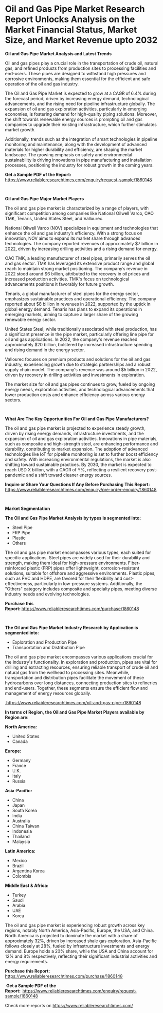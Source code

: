 <p><h1>Oil and Gas Pipe Market Research Report Unlocks Analysis on the Market Financial Status, Market Size, and Market Revenue upto 2032</h1></p><p><strong>Oil and Gas Pipe Market Analysis and Latest Trends</strong></p>
<p><p>Oil and gas pipes play a crucial role in the transportation of crude oil, natural gas, and refined products from production sites to processing facilities and end-users. These pipes are designed to withstand high pressures and corrosive environments, making them essential for the efficient and safe operation of the oil and gas industry.</p><p>The Oil and Gas Pipe Market is expected to grow at a CAGR of 6.4% during the forecast period, driven by increasing energy demand, technological advancements, and the rising need for pipeline infrastructure globally. The expansion of oil and gas exploration activities, particularly in emerging economies, is fostering demand for high-quality piping solutions. Moreover, the shift towards renewable energy sources is prompting oil and gas companies to upgrade their existing infrastructure, which further stimulates market growth.</p><p>Additionally, trends such as the integration of smart technologies in pipeline monitoring and maintenance, along with the development of advanced materials for higher durability and efficiency, are shaping the market landscape. The growing emphasis on safety and environmental sustainability is driving innovations in pipe manufacturing and installation processes, positioning the industry for robust growth in the coming years.</p></p>
<p><strong>Get a Sample PDF of the Report:&nbsp;</strong> <a href="https://www.reliableresearchtimes.com/enquiry/request-sample/1860148?utm_campaign=3297&utm_medium=2&utm_source=Github&utm_content=ia&utm_term=02042025&utm_id=oil-and-gas-pipe">https://www.reliableresearchtimes.com/enquiry/request-sample/1860148</a></p>
<p>&nbsp;</p>
<p><strong>Oil and Gas Pipe Major Market Players</strong></p>
<p><p>The oil and gas pipe market is characterized by a range of players, with significant competition among companies like National Oilwell Varco, OAO TMK, Tenaris, United States Steel, and Vallourec. </p><p>National Oilwell Varco (NOV) specializes in equipment and technologies that enhance the oil and gas industry’s efficiency. With a strong focus on innovation, NOV aims to expand its market share through advanced technologies. The company reported revenues of approximately $7 billion in 2022, driven by increasing drilling activities and a rising demand for energy.</p><p>OAO TMK, a leading manufacturer of steel pipes, primarily serves the oil and gas sector. TMK has leveraged its extensive product range and global reach to maintain strong market positioning. The company’s revenue in 2022 stood around $6 billion, attributed to the recovery in oil prices and increased production activities. TMK's focus on technological advancements positions it favorably for future growth.</p><p>Tenaris, a global manufacturer of steel pipes for the energy sector, emphasizes sustainable practices and operational efficiency. The company reported about $8 billion in revenues in 2022, supported by the uptick in global energy demand. Tenaris has plans to expand its operations in emerging markets, aiming to capture a larger share of the growing renewable energy sector.</p><p>United States Steel, while traditionally associated with steel production, has a significant presence in the pipe market, particularly offering line pipe for oil and gas applications. In 2022, the company's revenue reached approximately $20 billion, bolstered by increased infrastructure spending and rising demand in the energy sector.</p><p>Vallourec focuses on premium products and solutions for the oil and gas industry, experiencing growth due to strategic partnerships and a robust supply chain model. The company's revenue was around $5 billion in 2022, driven by recovery in drilling activities and investments in exploration.</p><p>The market size for oil and gas pipes continues to grow, fueled by ongoing energy needs, exploration activities, and technological advancements that lower production costs and enhance efficiency across various energy sectors.</p></p>
<p>&nbsp;</p>
<p><strong>What Are The Key Opportunities For Oil and Gas Pipe Manufacturers?</strong></p>
<p><p>The oil and gas pipe market is projected to experience steady growth, driven by rising energy demands, infrastructure investments, and the expansion of oil and gas exploration activities. Innovations in pipe materials, such as composite and high-strength steel, are enhancing performance and durability, contributing to market expansion. The adoption of advanced technologies like IoT for pipeline monitoring is set to further boost efficiency and safety. With increasing environmental regulations, the market is also shifting toward sustainable practices. By 2030, the market is expected to reach USD X billion, with a CAGR of Y%, reflecting a resilient recovery post-pandemic and a shift toward cleaner energy sources.</p></p>
<p><strong>Inquire or Share Your Questions If Any Before Purchasing This Report:</strong> <a href="https://www.reliableresearchtimes.com/enquiry/pre-order-enquiry/1860148?utm_campaign=3297&utm_medium=2&utm_source=Github&utm_content=ia&utm_term=02042025&utm_id=oil-and-gas-pipe">https://www.reliableresearchtimes.com/enquiry/pre-order-enquiry/1860148</a></p>
<p>&nbsp;</p>
<p><strong>Market Segmentation</strong></p>
<p><strong>The Oil and Gas Pipe Market Analysis by types is segmented into:</strong></p>
<p><ul><li>Steel Pipe</li><li>FRP Pipe</li><li>Plastic</li><li>Others</li></ul></p>
<p><p>The oil and gas pipe market encompasses various types, each suited for specific applications. Steel pipes are widely used for their durability and strength, making them ideal for high-pressure environments. Fiber-reinforced plastic (FRP) pipes offer lightweight, corrosion-resistant solutions, suitable for offshore and aggressive environments. Plastic pipes, such as PVC and HDPE, are favored for their flexibility and cost-effectiveness, particularly in low-pressure systems. Additionally, the "Others" category includes composite and specialty pipes, meeting diverse industry needs and evolving technologies.</p></p>
<p><strong>Purchase this Report:&nbsp;</strong><a href="https://www.reliableresearchtimes.com/purchase/1860148?utm_campaign=3297&utm_medium=2&utm_source=Github&utm_content=ia&utm_term=02042025&utm_id=oil-and-gas-pipe">https://www.reliableresearchtimes.com/purchase/1860148</a></p>
<p>&nbsp;</p>
<p><strong>The Oil and Gas Pipe Market Industry Research by Application is segmented into:</strong></p>
<p><ul><li>Exploration and Production Pipe</li><li>Transportation and Distribution Pipe</li></ul></p>
<p><p>The oil and gas pipe market encompasses various applications crucial for the industry's functionality. In exploration and production, pipes are vital for drilling and extracting resources, ensuring reliable transport of crude oil and natural gas from the wellhead to processing sites. Meanwhile, transportation and distribution pipes facilitate the movement of these hydrocarbons over long distances, connecting production sites to refineries and end-users. Together, these segments ensure the efficient flow and management of energy resources globally.</p></p>
<p><a href="https://www.reliableresearchtimes.com/oil-and-gas-pipe-r1860148?utm_campaign=3297&utm_medium=2&utm_source=Github&utm_content=ia&utm_term=02042025&utm_id=oil-and-gas-pipe">&nbsp;https://www.reliableresearchtimes.com/oil-and-gas-pipe-r1860148</a></p>
<p><strong>In terms of Region, the Oil and Gas Pipe Market Players available by Region are:</strong></p>
<p>
    <p> <strong> North America: </strong>
        <ul>
            <li>United States</li>
            <li>Canada</li>
        </ul>
        </p> 
    <p> <strong> Europe: </strong>
        <ul>
            <li>Germany</li>
            <li>France</li>
            <li>U.K.</li>
            <li>Italy</li>
            <li>Russia</li>
        </ul>
        </p> 
    <p> <strong> Asia-Pacific: </strong>
        <ul>
            <li>China</li>
            <li>Japan</li>
            <li>South Korea</li>
            <li>India</li>
            <li>Australia</li>
            <li>China Taiwan</li>
            <li>Indonesia</li>
            <li>Thailand</li>
            <li>Malaysia</li>
        </ul>
        </p> 
    <p> <strong> Latin America: </strong>
        <ul>
            <li>Mexico</li>
            <li>Brazil</li>
            <li>Argentina Korea</li>
            <li>Colombia</li>
        </ul>
        </p> 
    <p> <strong> Middle East & Africa: </strong>
        <ul>
            <li>Turkey</li>
            <li>Saudi</li>
            <li>Arabia</li>
            <li>UAE</li>
            <li>Korea</li>
        </ul>
    </p>
    </p>
<p><p>The oil and gas pipe market is experiencing robust growth across key regions, notably North America, Asia-Pacific, Europe, the USA, and China. North America is projected to dominate the market with a share of approximately 32%, driven by increased shale gas exploration. Asia-Pacific follows closely at 28%, fueled by infrastructure investments and energy demand. Europe holds a 20% share, while the USA and China account for 12% and 8% respectively, reflecting their significant industrial activities and energy requirements.</p></p>
<p><strong>Purchase this Report: </strong><a href="https://www.reliableresearchtimes.com/purchase/1860148?utm_campaign=3297&utm_medium=2&utm_source=Github&utm_content=ia&utm_term=02042025&utm_id=oil-and-gas-pipe">https://www.reliableresearchtimes.com/purchase/1860148</a></p>
<p>&nbsp;<strong>Get a Sample PDF of the Report:&nbsp;&nbsp;</strong><a href="https://www.reliableresearchtimes.com/enquiry/request-sample/1860148?utm_campaign=3297&utm_medium=2&utm_source=Github&utm_content=ia&utm_term=02042025&utm_id=oil-and-gas-pipe">https://www.reliableresearchtimes.com/enquiry/request-sample/1860148</a></p>
<p><strong></strong></p>
<p>Check more reports on <a href="https://www.reliableresearchtimes.com/?utm_campaign=3297&utm_medium=2&utm_source=Github&utm_content=ia&utm_term=02042025&utm_id=oil-and-gas-pipe">https://www.reliableresearchtimes.com/</a></p>